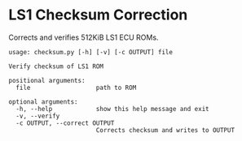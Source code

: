 LS1 Checksum Correction
=======================
Corrects and verifies 512KiB LS1 ECU ROMs.


```
usage: checksum.py [-h] [-v] [-c OUTPUT] file

Verify checksum of LS1 ROM

positional arguments:
  file                  path to ROM

optional arguments:
  -h, --help            show this help message and exit
  -v, --verify
  -c OUTPUT, --correct OUTPUT
                        Corrects checksum and writes to OUTPUT
```